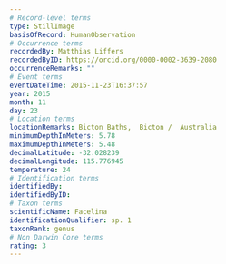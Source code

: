 ```yaml
---
# Record-level terms
type: StillImage
basisOfRecord: HumanObservation
# Occurrence terms
recordedBy: Matthias Liffers
recordedByID: https://orcid.org/0000-0002-3639-2080
occurrenceRemarks: ""
# Event terms
eventDateTime: 2015-11-23T16:37:57
year: 2015
month: 11
day: 23
# Location terms
locationRemarks: Bicton Baths,  Bicton /  Australia
minimumDepthInMeters: 5.78
maximumDepthInMeters: 5.48
decimalLatitude: -32.028239
decimalLongitude: 115.776945
temperature: 24
# Identification terms
identifiedBy: 
identifiedByID: 
# Taxon terms
scientificName: Facelina
identificationQualifier: sp. 1
taxonRank: genus
# Non Darwin Core terms
rating: 3
---
```

